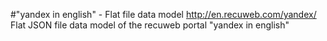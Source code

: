 #"yandex in english" - Flat file data model
http://en.recuweb.com/yandex/
Flat JSON file data model of the recuweb portal "yandex in english"
